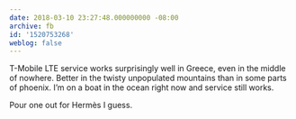 ```yaml
---
date: 2018-03-10 23:27:48.000000000 -08:00
archive: fb
id: '1520753268'
weblog: false
---
```


T-Mobile LTE service works surprisingly well in Greece, even in the middle of nowhere. Better in the twisty unpopulated mountains than in some parts of phoenix. I’m on a boat in the ocean right now and service still works. 

Pour one out for Hermès I guess.
